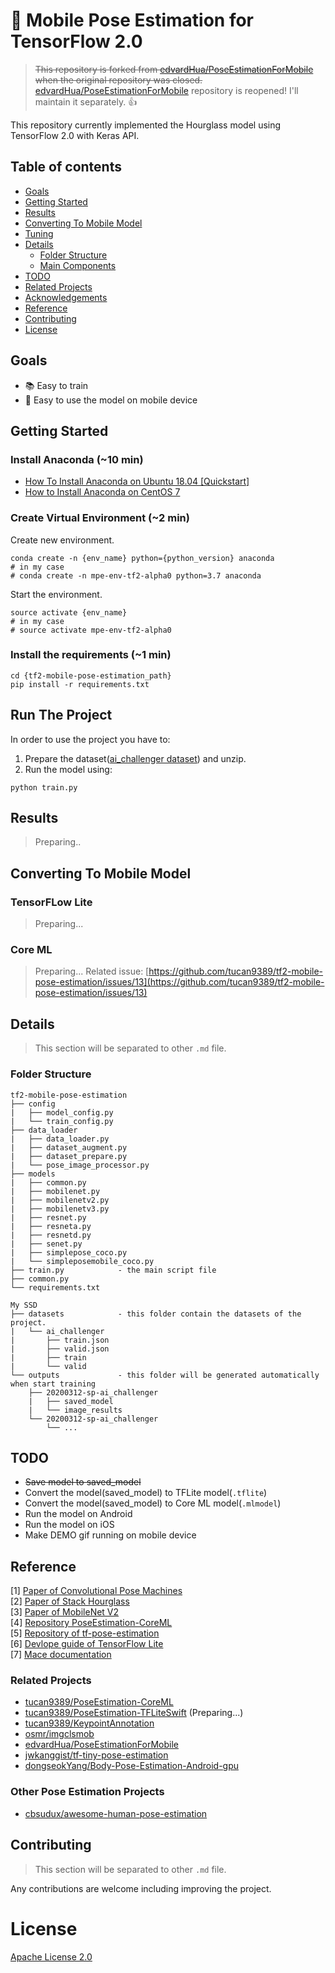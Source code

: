 # 💃 Mobile Pose Estimation for TensorFlow 2.0
> ~~This repository is forked from [edvardHua/PoseEstimationForMobile](https://github.com/edvardHua/PoseEstimationForMobile) when the original repository was closed.~~ <br>[edvardHua/PoseEstimationForMobile](https://github.com/edvardHua/PoseEstimationForMobile) repository is reopened! I'll maintain it separately. 👍


This repository currently implemented the Hourglass model using TensorFlow 2.0 with Keras API.

## Table of contents

- [Goals](#goals)
- [Getting Started](#getting-started)
- [Results](#results)
- [Converting To Mobile Model](#converting-to-mobile-model)
- [Tuning](#tuning)
- [Details](#details)
    - [Folder Structure](#folder-structure)
    - [Main Components](#main-components)
- [TODO](#todo)
- [Related Projects](#related-projects)
- [Acknowledgements](#acknowledgements)
- [Reference](#reference)
- [Contributing](#contributing)
- [License](#license)

## Goals

- 📚 Easy to train
- 🏃‍ Easy to use the model on mobile device

## Getting Started

### Install Anaconda (~10 min)

- [How To Install Anaconda on Ubuntu 18.04 [Quickstart]](https://www.digitalocean.com/community/tutorials/how-to-install-anaconda-on-ubuntu-18-04-quickstart)
- [How to Install Anaconda on CentOS 7](https://linuxize.com/post/how-to-install-anaconda-on-centos-7/)

### Create Virtual Environment (~2 min)

Create new environment.
```shell
conda create -n {env_name} python={python_version} anaconda
# in my case
# conda create -n mpe-env-tf2-alpha0 python=3.7 anaconda
```

Start the environment.
```shell
source activate {env_name}
# in my case
# source activate mpe-env-tf2-alpha0
```

### Install the requirements (~1 min)
```shell
cd {tf2-mobile-pose-estimation_path}
pip install -r requirements.txt
```

## Run The Project

In order to use the project you have to:
1. Prepare the dataset([ai_challenger dataset](https://drive.google.com/file/d/1rZng2KiEuyb-dev3HxJFYcZU4Il1VHqj/view?usp=sharing)) and unzip.
2. Run the model using:
```shell
python train.py
```

## Results

> Preparing..

## Converting To Mobile Model

### TensorFLow Lite

> Preparing...

### Core ML

> Preparing...
> Related issue: [https://github.com/tucan9389/tf2-mobile-pose-estimation/issues/13](https://github.com/tucan9389/tf2-mobile-pose-estimation/issues/13)

## Details

> This section will be separated to other `.md` file.

### Folder Structure

```
tf2-mobile-pose-estimation
├── config
|   ├── model_config.py
|   └── train_config.py
├── data_loader
|   ├── data_loader.py
|   ├── dataset_augment.py
|   ├── dataset_prepare.py
|   └── pose_image_processor.py
├── models
|   ├── common.py
|   ├── mobilenet.py
|   ├── mobilenetv2.py
|   ├── mobilenetv3.py
|   ├── resnet.py
|   ├── resneta.py
|   ├── resnetd.py
|   ├── senet.py
|   ├── simplepose_coco.py
|   └── simpleposemobile_coco.py
├── train.py            - the main script file
├── common.py 
└── requirements.txt

My SSD    
├── datasets            - this folder contain the datasets of the project.
|   └── ai_challenger
|       ├── train.json
|       ├── valid.json
|       ├── train
|       └── valid
└── outputs             - this folder will be generated automatically when start training
    ├── 20200312-sp-ai_challenger
    |   ├── saved_model
    |   └── image_results
    └── 20200312-sp-ai_challenger
        └── ...
```

## TODO

- ~~Save model to saved_model~~
- Convert the model(saved_model) to TFLite model(`.tflite`)
- Convert the model(saved_model) to Core ML model(`.mlmodel`)
- Run the model on Android
- Run the model on iOS
- Make DEMO gif running on mobile device

## Reference

[1] [Paper of Convolutional Pose Machines](https://arxiv.org/abs/1602.00134) <br/>
[2] [Paper of Stack Hourglass](https://arxiv.org/abs/1603.06937) <br/>
[3] [Paper of MobileNet V2](https://arxiv.org/pdf/1801.04381.pdf) <br/>
[4] [Repository PoseEstimation-CoreML](https://github.com/tucan9389/PoseEstimation-CoreML) <br/>
[5] [Repository of tf-pose-estimation](https://github.com/ildoonet/tf-pose-estimation) <br>
[6] [Devlope guide of TensorFlow Lite](https://github.com/tensorflow/tensorflow/tree/master/tensorflow/docs_src/mobile/tflite) <br/>
[7] [Mace documentation](https://mace.readthedocs.io)

### Related Projects
- [tucan9389/PoseEstimation-CoreML](https://github.com/tucan9389/PoseEstimation-CoreML)
- [tucan9389/PoseEstimation-TFLiteSwift](https://github.com/tucan9389/PoseEstimation-TFLiteSwift) (Preparing...)
- [tucan9389/KeypointAnnotation](https://github.com/tucan9389/KeypointAnnotation)
- [osmr/imgclsmob](https://github.com/osmr/imgclsmob)
- [edvardHua/PoseEstimationForMobile](https://github.com/edvardHua/PoseEstimationForMobile)
- [jwkanggist/tf-tiny-pose-estimation](https://github.com/jwkanggist/tf-tiny-pose-estimatio)
- [dongseokYang/Body-Pose-Estimation-Android-gpu](https://github.com/dongseokYang/Body-Pose-Estimation-Android-gpu)

### Other Pose Estimation Projects

- [cbsudux/awesome-human-pose-estimation](https://github.com/cbsudux/awesome-human-pose-estimation)

## Contributing

> This section will be separated to other `.md` file.

Any contributions are welcome including improving the project.

# License

[Apache License 2.0](LICENSE)
